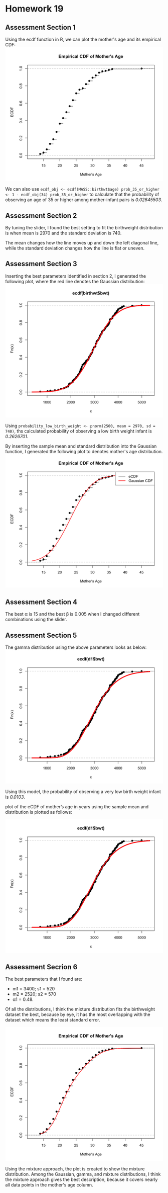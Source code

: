 # Homework 19
## Assessment Section 1
Using the ecdf function in R, we can plot the mother's age and its empirical CDF:
![image](a1.png)

We can also use ``ecdf_obj <- ecdf(MASS::birthwt$age)
prob_35_or_higher <- 1 - ecdf_obj(34)
prob_35_or_higher`` to calculate that the probability of observing an age of 35 or higher among mother-infant pairs is *0.02645503*.

## Assessment Section 2
By tuning the slider, I found the best setting to fit the birthweight distribution is when mean is 2970 and the standard deviation is 740.

The mean changes how the line moves up and down the left diagonal line, while the standard deviation changes how the line is flat or uneven.

## Assessment Section 3
Inserting the best parameters identified in section 2, I generated the following plot, where the red line denotes the Gaussian distribution:
![image](a3.png)

Using ```probability_low_birth_weight <- pnorm(2500, mean = 2970, sd = 740)```, ths calculated probability of observing a low birth weight infant is *0.2626701*.

By inserting the sample mean and standard distribution into the Gaussian function, I generated the following plot to denotes mother's age distribution.
![image](a32.png)


## Assessment Section 4
The best α is 15 and the best β is 0.005 when I changed different combinations using the slider.

## Assessment Section 5
The gamma distribution using the above parameters looks as below:
![image](a4.png)

Using this model, the probability of observing a very low birth weight infant is *0.0103*.

plot of the eCDF of mother’s age in years using the sample mean and distribution is plotted as follows:

![image](a4.png)

## Assessment Secrion 6
The best parameters that I found are:
- m1 = 3400; s1 = 520
- m2 = 2520; s2 = 570
- α1 = 0.48.

Of all the distributions, I think the mixture distribution fits the birthweight dataset the best, because by eye, it has the most overlapping with the dataset which means the least standard error. 

![image](a6.png)

Using the mixture approach, the plot is created to show the mixture distribution. Among the Gaussian, gamma, and mixture distributions, I think the mixture approach gives the best description, because it covers nearly all data points in the mother's age column.

